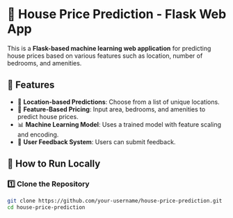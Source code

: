 # 🏡 House Price Prediction - Flask Web App

This is a **Flask-based machine learning web application** for predicting house prices based on various features such as location, number of bedrooms, and amenities.

## 📌 Features

- 📍 **Location-based Predictions**: Choose from a list of unique locations.
- 🏡 **Feature-Based Pricing**: Input area, bedrooms, and amenities to predict house prices.
- 📊 **Machine Learning Model**: Uses a trained model with feature scaling and encoding.
- 📝 **User Feedback System**: Users can submit feedback.

## 🚀 How to Run Locally

### 1️⃣ Clone the Repository

```bash
git clone https://github.com/your-username/house-price-prediction.git
cd house-price-prediction
```
